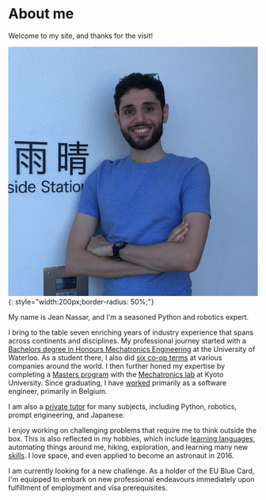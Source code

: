 # About me

Welcome to my site, and thanks for the visit!

![Jean Nassar (Obligatory photo)](assets/images/jean.png){: style="width:200px;border-radius: 50%;"}


My name is Jean Nassar, and I'm a seasoned Python and robotics expert.

I bring to the table seven enriching years of industry experience that spans across continents and disciplines.
My professional journey started with a [Bachelors degree in Honours Mechatronics Engineering](cv/education/uwaterloo) at the University of Waterloo.
As a student there, I also did [six co-op terms](cv/work_experience/coop) at various companies around the world.
I then further honed my expertise by completing a [Masters program](cv/education/kyoto-u) with the [Mechatronics lab](http://www.mechatronics.me.kyoto-u.ac.jp/index.php?ml_lang=en) at Kyoto University.
Since graduating, I have [worked](cv/work_experience) primarily as a software engineer, primarily in Belgium.

I am also a [private tutor](cv/teaching_experience) for many subjects, including Python, robotics, prompt engineering, and Japanese.

I enjoy working on challenging problems that require me to think outside the box.
This is also reflected in my hobbies, which include
[learning languages](cv/languages), automating things around me, hiking, exploration, and learning many new [skills](cv/skills).
I love space, and even applied to become an astronaut in 2016.

I am currently looking for a new challenge.
As a holder of the EU Blue Card, I'm equipped to embark on new professional endeavours
immediately upon fulfillment of employment and visa prerequisites.
